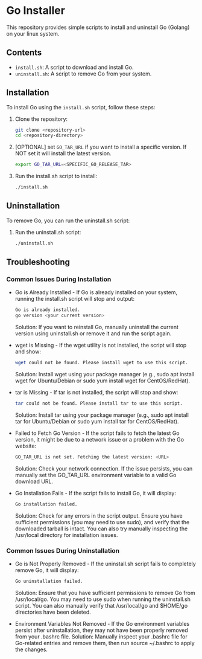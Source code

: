 # Go Installer

This repository provides simple scripts to install and uninstall Go (Golang) on your linux system.

## Contents

- `install.sh`: A script to download and install Go.
- `uninstall.sh`: A script to remove Go from your system.

## Installation

To install Go using the `install.sh` script, follow these steps:

1. Clone the repository:
    ```bash
    git clone <repository-url>
    cd <repository-directory>
    ```
2. [OPTIONAL] set `GO_TAR_URL` if you want to install a specific version. If NOT set it will install the latest version.
    ```bash
    export GO_TAR_URL=<SPECIFIC_GO_RELEASE_TAR>
    ```
3. Run the install.sh script to install:
    ```bash
    ./install.sh
    ```
## Uninstallation
To remove Go, you can run the uninstall.sh script:
1. Run the uninstall.sh script:
    ```bash
    ./uninstall.sh
    ```
## Troubleshooting
### Common Issues During Installation

- Go is Already Installed - If Go is already installed on your system, running the install.sh script will stop and output:
    ```bash
    Go is already installed.
    go version <your current version>
    ```

    Solution: If you want to reinstall Go, manually uninstall the current version using uninstall.sh or remove it and run the script again.

- wget is Missing - If the wget utility is not installed, the script will stop and show:


    ```bash
    wget could not be found. Please install wget to use this script.
    ```
    Solution: Install wget using your package manager (e.g., sudo apt install wget for Ubuntu/Debian or sudo yum install wget for CentOS/RedHat).

- tar is Missing - If tar is not installed, the script will stop and show:

    ```bash
    tar could not be found. Please install tar to use this script.
    ```
    Solution: Install tar using your package manager (e.g., sudo apt install tar for Ubuntu/Debian or sudo yum install tar for CentOS/RedHat).

- Failed to Fetch Go Version - If the script fails to fetch the latest Go version, it might be due to a network issue or a problem with the Go website:

    ```bash
    GO_TAR_URL is not set. Fetching the latest version: <URL>
    ```
    Solution: Check your network connection. If the issue persists, you can manually set the GO_TAR_URL environment variable to a valid Go download URL.

- Go Installation Fails - If the script fails to install Go, it will display:

    ```bash
    Go installation failed.
    ```

    Solution: Check for any errors in the script output. Ensure you have sufficient permissions (you may need to use sudo), and verify that the downloaded tarball is intact. You can also try manually inspecting the /usr/local directory for installation issues.

### Common Issues During Uninstallation

- Go is Not Properly Removed - If the uninstall.sh script fails to completely remove Go, it will display:

    ```bash
    Go uninstallation failed.
    ```

    Solution: Ensure that you have sufficient permissions to remove Go from /usr/local/go. You may need to use sudo when running the uninstall.sh script. You can also manually verify that /usr/local/go and $HOME/go directories have been deleted.

- Environment Variables Not Removed - If the Go environment variables persist after uninstallation, they may not have been properly removed from your .bashrc file. Solution: Manually inspect your .bashrc file for Go-related entries and remove them, then run source ~/.bashrc to apply the changes.
